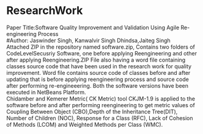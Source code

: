 # ResearchWork
Paper Title:Software Quality Improvement and Validation Using Agile Re-engineering Process </br>
#Author: Jaswinder Singh, Kanwalvir Singh Dhindsa,Jaiteg Singh</br>
Attached ZIP in the repository named software.zip, Contains two folders of CodeLevelSecusriy Software, one before applying Reengineering and other after applying Reengineering.ZIP File also having a word file containing classes source code that have been used in the research work for quality improvement. Word file contains source code of classes before and after updating that is before applying reengineering process and source code after performing re-engineeering. Both the software versions have been executed in NetBeans Platform. </br>
Chidamber and Kemerer Metric( CK Metric) tool CKJM-1.9 is applied to the software before and after performing reengineering to get metric values of Coupling Between Object (CBO),Depth of the Inheritance Tree(DIT), Number of Children (NOC), Response for a Class (RFC), Lack of Cohesion of Methods (LCOM) and Weighted Methods per Class (WMC). 
 
